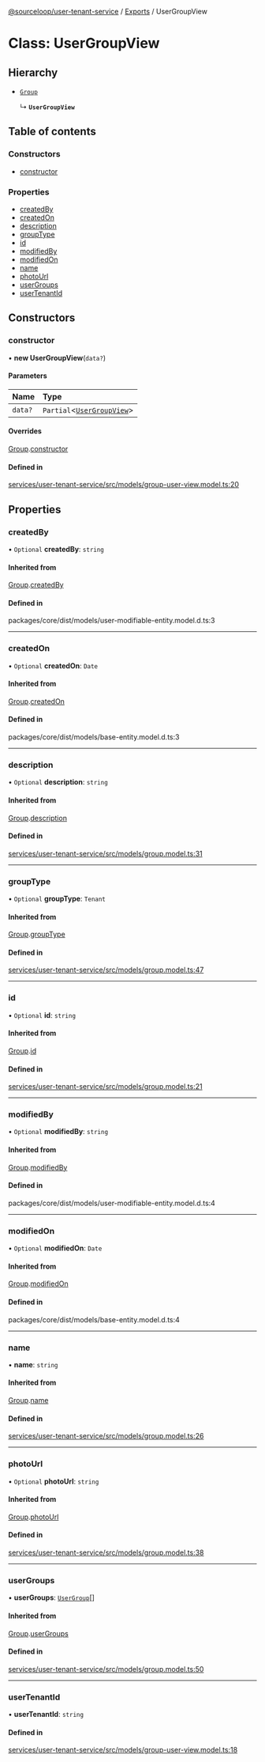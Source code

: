 [@sourceloop/user-tenant-service](../README.md) / [Exports](../modules.md) / UserGroupView

# Class: UserGroupView

## Hierarchy

- [`Group`](Group.md)

  ↳ **`UserGroupView`**

## Table of contents

### Constructors

- [constructor](UserGroupView.md#constructor)

### Properties

- [createdBy](UserGroupView.md#createdby)
- [createdOn](UserGroupView.md#createdon)
- [description](UserGroupView.md#description)
- [groupType](UserGroupView.md#grouptype)
- [id](UserGroupView.md#id)
- [modifiedBy](UserGroupView.md#modifiedby)
- [modifiedOn](UserGroupView.md#modifiedon)
- [name](UserGroupView.md#name)
- [photoUrl](UserGroupView.md#photourl)
- [userGroups](UserGroupView.md#usergroups)
- [userTenantId](UserGroupView.md#usertenantid)

## Constructors

### constructor

• **new UserGroupView**(`data?`)

#### Parameters

| Name | Type |
| :------ | :------ |
| `data?` | `Partial`<[`UserGroupView`](UserGroupView.md)\> |

#### Overrides

[Group](Group.md).[constructor](Group.md#constructor)

#### Defined in

[services/user-tenant-service/src/models/group-user-view.model.ts:20](https://github.com/sourcefuse/loopback4-microservice-catalog/blob/a84fe677/services/user-tenant-service/src/models/group-user-view.model.ts#L20)

## Properties

### createdBy

• `Optional` **createdBy**: `string`

#### Inherited from

[Group](Group.md).[createdBy](Group.md#createdby)

#### Defined in

packages/core/dist/models/user-modifiable-entity.model.d.ts:3

___

### createdOn

• `Optional` **createdOn**: `Date`

#### Inherited from

[Group](Group.md).[createdOn](Group.md#createdon)

#### Defined in

packages/core/dist/models/base-entity.model.d.ts:3

___

### description

• `Optional` **description**: `string`

#### Inherited from

[Group](Group.md).[description](Group.md#description)

#### Defined in

[services/user-tenant-service/src/models/group.model.ts:31](https://github.com/sourcefuse/loopback4-microservice-catalog/blob/a84fe677/services/user-tenant-service/src/models/group.model.ts#L31)

___

### groupType

• `Optional` **groupType**: `Tenant`

#### Inherited from

[Group](Group.md).[groupType](Group.md#grouptype)

#### Defined in

[services/user-tenant-service/src/models/group.model.ts:47](https://github.com/sourcefuse/loopback4-microservice-catalog/blob/a84fe677/services/user-tenant-service/src/models/group.model.ts#L47)

___

### id

• `Optional` **id**: `string`

#### Inherited from

[Group](Group.md).[id](Group.md#id)

#### Defined in

[services/user-tenant-service/src/models/group.model.ts:21](https://github.com/sourcefuse/loopback4-microservice-catalog/blob/a84fe677/services/user-tenant-service/src/models/group.model.ts#L21)

___

### modifiedBy

• `Optional` **modifiedBy**: `string`

#### Inherited from

[Group](Group.md).[modifiedBy](Group.md#modifiedby)

#### Defined in

packages/core/dist/models/user-modifiable-entity.model.d.ts:4

___

### modifiedOn

• `Optional` **modifiedOn**: `Date`

#### Inherited from

[Group](Group.md).[modifiedOn](Group.md#modifiedon)

#### Defined in

packages/core/dist/models/base-entity.model.d.ts:4

___

### name

• **name**: `string`

#### Inherited from

[Group](Group.md).[name](Group.md#name)

#### Defined in

[services/user-tenant-service/src/models/group.model.ts:26](https://github.com/sourcefuse/loopback4-microservice-catalog/blob/a84fe677/services/user-tenant-service/src/models/group.model.ts#L26)

___

### photoUrl

• `Optional` **photoUrl**: `string`

#### Inherited from

[Group](Group.md).[photoUrl](Group.md#photourl)

#### Defined in

[services/user-tenant-service/src/models/group.model.ts:38](https://github.com/sourcefuse/loopback4-microservice-catalog/blob/a84fe677/services/user-tenant-service/src/models/group.model.ts#L38)

___

### userGroups

• **userGroups**: [`UserGroup`](UserGroup.md)[]

#### Inherited from

[Group](Group.md).[userGroups](Group.md#usergroups)

#### Defined in

[services/user-tenant-service/src/models/group.model.ts:50](https://github.com/sourcefuse/loopback4-microservice-catalog/blob/a84fe677/services/user-tenant-service/src/models/group.model.ts#L50)

___

### userTenantId

• **userTenantId**: `string`

#### Defined in

[services/user-tenant-service/src/models/group-user-view.model.ts:18](https://github.com/sourcefuse/loopback4-microservice-catalog/blob/a84fe677/services/user-tenant-service/src/models/group-user-view.model.ts#L18)
